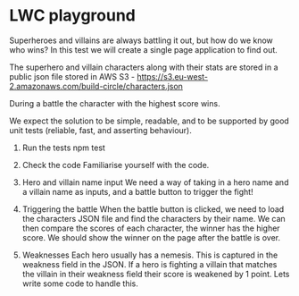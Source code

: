 # LWC playground

Superheroes and villains are always battling it out, but how do we know who wins? In this test we will create a single page application to find out.

The superhero and villain characters along with their stats are stored in a public json file stored in AWS S3 - https://s3.eu-west-2.amazonaws.com/build-circle/characters.json

During a battle the character with the highest score wins.

We expect the solution to be simple, readable, and to be supported by good unit tests (reliable, fast, and asserting behaviour).

1. Run the tests
npm test

2. Check the code
Familiarise yourself with the code.

3. Hero and villain name input
We need a way of taking in a hero name and a villain name as inputs, and a battle button to trigger the fight!

4. Triggering the battle
When the battle button is clicked, we need to load the characters JSON file and find the characters by their name. We can then compare the scores of each character, the winner has the higher score. We should show the winner on the page after the battle is over.

5. Weaknesses
Each hero usually has a nemesis. This is captured in the weakness field in the JSON. If a hero is fighting a villain that matches the villain in their weakness field their score is weakened by 1 point. Lets write some code to handle this.